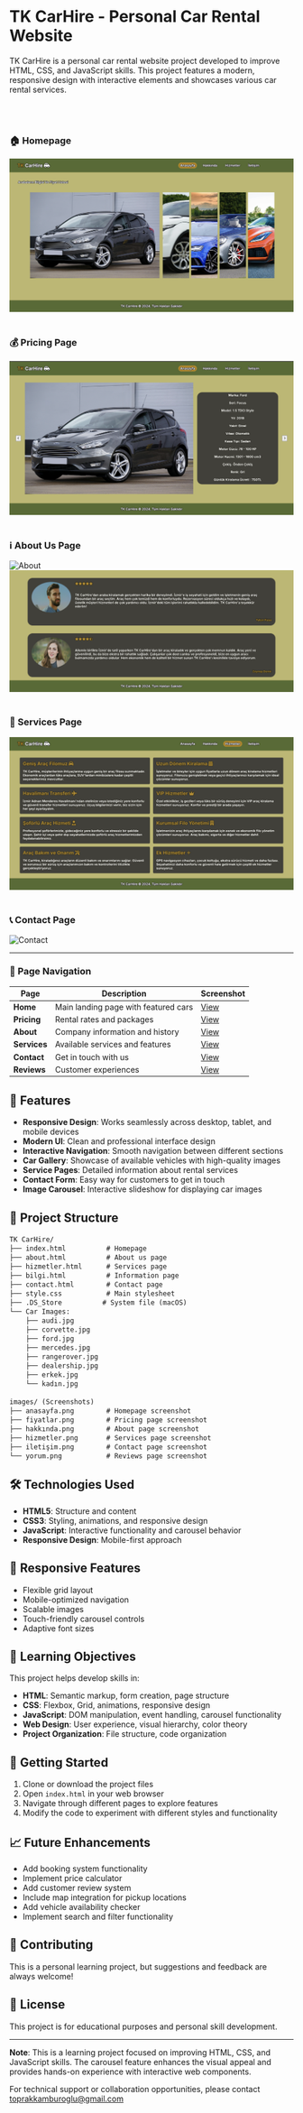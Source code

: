 # TK CarHire - Personal Car Rental Website

TK CarHire is a personal car rental website project developed to improve HTML, CSS, and JavaScript skills. This project features a modern, responsive design with interactive elements and showcases various car rental services.

<!-- Image carousel showing different pages -->
<br></br>
### 🏠 Homepage
![Homepage](images/anasayfa.png)
<br></br>


### 💰 Pricing Page
![Pricing](images/fiyatlar.png)
<br></br>


### ℹ️ About Us Page
![About](images/hakkında.png)
![Reviews](images/yorum.png)
<br></br>


### 🔧 Services Page
![Services](images/hizmetler.png)
<br></br>


### 📞 Contact Page
![Contact](images/iletişim.png)


---

### 📱 Page Navigation
| Page | Description | Screenshot |
|------|-------------|------------|
| **Home** | Main landing page with featured cars | [View](images/anasayfa.png) |
| **Pricing** | Rental rates and packages | [View](images/fiyatlar.png) |
| **About** | Company information and history | [View](images/hakkında.png) |
| **Services** | Available services and features | [View](images/hizmetler.png) |
| **Contact** | Get in touch with us | [View](images/iletişim.png) |
| **Reviews** | Customer experiences | [View](images/yorum.png) |

## 🚗 Features

- **Responsive Design**: Works seamlessly across desktop, tablet, and mobile devices
- **Modern UI**: Clean and professional interface design
- **Interactive Navigation**: Smooth navigation between different sections
- **Car Gallery**: Showcase of available vehicles with high-quality images
- **Service Pages**: Detailed information about rental services
- **Contact Form**: Easy way for customers to get in touch
- **Image Carousel**: Interactive slideshow for displaying car images

## 📁 Project Structure

```
TK CarHire/
├── index.html          # Homepage
├── about.html          # About us page
├── hizmetler.html      # Services page
├── bilgi.html          # Information page
├── contact.html        # Contact page
├── style.css           # Main stylesheet
├── .DS_Store          # System file (macOS)
└── Car Images:
    ├── audi.jpg
    ├── corvette.jpg
    ├── ford.jpg
    ├── mercedes.jpg
    ├── rangerover.jpg
    ├── dealership.jpg
    ├── erkek.jpg
    └── kadın.jpg

images/ (Screenshots)
├── anasayfa.png        # Homepage screenshot
├── fiyatlar.png        # Pricing page screenshot
├── hakkında.png        # About page screenshot
├── hizmetler.png       # Services page screenshot
├── iletişim.png        # Contact page screenshot
└── yorum.png           # Reviews page screenshot
```


## 🛠️ Technologies Used

- **HTML5**: Structure and content
- **CSS3**: Styling, animations, and responsive design
- **JavaScript**: Interactive functionality and carousel behavior
- **Responsive Design**: Mobile-first approach

## 📱 Responsive Features

- Flexible grid layout
- Mobile-optimized navigation
- Scalable images
- Touch-friendly carousel controls
- Adaptive font sizes

## 🎯 Learning Objectives

This project helps develop skills in:

- **HTML**: Semantic markup, form creation, page structure
- **CSS**: Flexbox, Grid, animations, responsive design
- **JavaScript**: DOM manipulation, event handling, carousel functionality
- **Web Design**: User experience, visual hierarchy, color theory
- **Project Organization**: File structure, code organization

## 🚀 Getting Started

1. Clone or download the project files
2. Open `index.html` in your web browser
3. Navigate through different pages to explore features
4. Modify the code to experiment with different styles and functionality

## 📈 Future Enhancements

-  Add booking system functionality
-  Implement price calculator
-  Add customer review system
-  Include map integration for pickup locations
-  Add vehicle availability checker
-  Implement search and filter functionality

## 🤝 Contributing

This is a personal learning project, but suggestions and feedback are always welcome!

## 📄 License

This project is for educational purposes and personal skill development.

---

**Note**: This is a learning project focused on improving HTML, CSS, and JavaScript skills. The carousel feature enhances the visual appeal and provides hands-on experience with interactive web components.

For technical support or collaboration opportunities, please contact toprakkamburoglu@gmail.com
